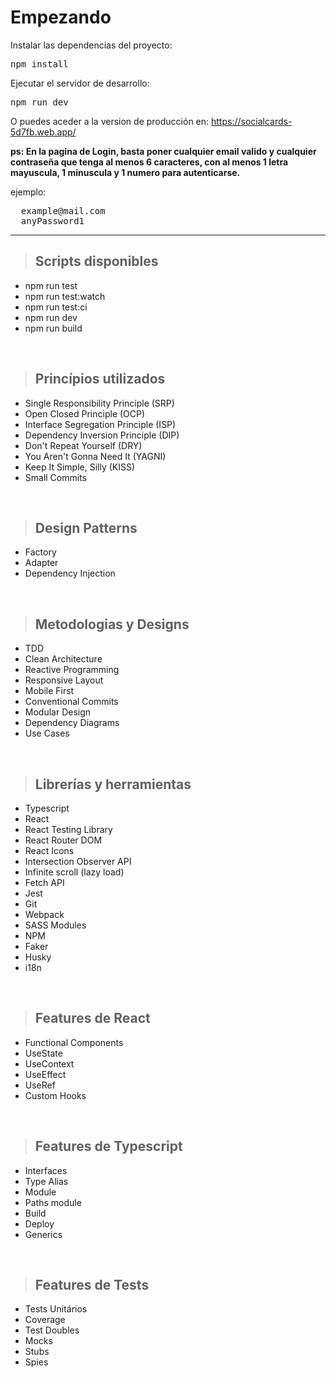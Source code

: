 # Empezando

Instalar las dependencias del proyecto:

<pre>npm install</pre>

Ejecutar el servidor de desarrollo:

<pre>npm run dev</pre>

O puedes aceder a la version de producción en: https://socialcards-5d7fb.web.app/

**ps: En la pagina de Login, basta poner cualquier email valido y cualquier contraseña que tenga al menos 6 caracteres, con al menos
1 letra mayuscula, 1 minuscula y 1 numero para autenticarse.**

ejemplo:

<pre>
  example@mail.com
  anyPassword1
</pre>

<hr />

> ## Scripts disponibles

- npm run test
- npm run test:watch
- npm run test:ci
- npm run dev
- npm run build

<br/>

> ## Princípios utilizados

- Single Responsibility Principle (SRP)
- Open Closed Principle (OCP)
- Interface Segregation Principle (ISP)
- Dependency Inversion Principle (DIP)
- Don't Repeat Yourself (DRY)
- You Aren't Gonna Need It (YAGNI)
- Keep It Simple, Silly (KISS)
- Small Commits

<br/>

> ## Design Patterns

- Factory
- Adapter
- Dependency Injection

<br/>

> ## Metodologias y Designs

- TDD
- Clean Architecture
- Reactive Programming
- Responsive Layout
- Mobile First
- Conventional Commits
- Modular Design
- Dependency Diagrams
- Use Cases

<br/>

> ## Librerías y herramientas

- Typescript
- React
- React Testing Library
- React Router DOM
- React Icons
- Intersection Observer API
- Infinite scroll (lazy load)
- Fetch API
- Jest
- Git
- Webpack
- SASS Modules
- NPM
- Faker
- Husky
- i18n

<br/>

> ## Features de React

- Functional Components
- UseState
- UseContext
- UseEffect
- UseRef
- Custom Hooks

<br/>

> ## Features de Typescript

- Interfaces
- Type Alias
- Module
- Paths module
- Build
- Deploy
- Generics

<br/>

> ## Features de Tests

- Tests Unitários
- Coverage
- Test Doubles
- Mocks
- Stubs
- Spies
